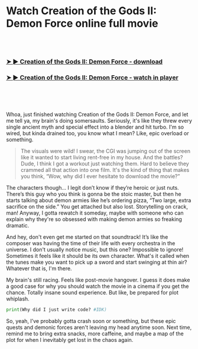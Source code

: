 <h1>Watch Creation of the Gods II: Demon Force online full movie</h1>


<br><br>

<h3><a href="https://Wytebois-circribpivi1981.github.io/skjelaoonc/">➤ ► Creation of the Gods II: Demon Force - download</a></h3> 
<h3><a href="https://Wytebois-circribpivi1981.github.io/skjelaoonc/">➤ ► Creation of the Gods II: Demon Force - watch in player</a></h3>


<br><br><br>


Whoa, just finished watching Creation of the Gods II: Demon Force, and let me tell ya, my brain's doing somersaults. Seriously, it's like they threw every single ancient myth and special effect into a blender and hit turbo. I'm so wired, but kinda drained too, you know what I mean? Like, epic overload or something.

> The visuals were wild! I swear, the CGI was jumping out of the screen like it wanted to start living rent-free in my house. And the battles? Dude, I think I got a workout just watching them. Hard to believe they crammed all that action into one film. It's the kind of thing that makes you think, “Wow, why did I ever hesitate to download the movie?”

The characters though... I legit don’t know if they’re heroic or just nuts. There’s this guy who you think is gonna be the stoic master, but then he starts talking about demon armies like he’s ordering pizza, “Two large, extra sacrifice on the side.” You get attached but also lost. Storytelling on crack, man! Anyway, I gotta rewatch it someday, maybe with someone who can explain why they're so obsessed with making demon armies so freaking dramatic.

And hey, don't even get me started on that soundtrack! It’s like the composer was having the time of their life with every orchestra in the universe. I don't usually notice music, but this one? Impossible to ignore! Sometimes it feels like it should be its own character. What's it called when the tunes make you want to pick up a sword and start swinging at thin air? Whatever that is, I'm there.

My brain's still racing. Feels like post-movie hangover. I guess it does make a good case for why you should watch the movie in a cinema if you get the chance. Totally insane sound experience. But like, be prepared for plot whiplash. 

```python
print(Why did I just write code? #IDK)
```

So, yeah, I’ve probably gotta crash soon or something, but these epic quests and demonic forces aren't leaving my head anytime soon. Next time, remind me to bring extra snacks, more caffeine, and maybe a map of the plot for when I inevitably get lost in the chaos again.
